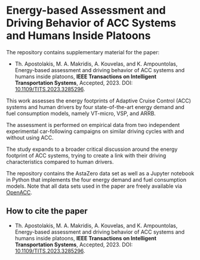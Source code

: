 # Energy-based Assessment and Driving Behavior of ACC Systems and Humans Inside Platoons

The repository contains supplementary material for the paper:
- Th. Apostolakis, M. A. Makridis, A. Kouvelas, and K. Ampountolas, Energy-based assessment and driving behavior of ACC systems and humans inside platoons, **IEEE Transactions on Intelligent Transportation Systems**, Accepted, 2023. DOI: [10.1109/TITS.2023.3285296](https://www.doi.org/10.1109/TITS.2023.3285296).

This work assesses the energy footprints of Adaptive Cruise Control (ACC) systems and human drivers by four state-of-the-art energy demand and fuel consumption models, namely VT-micro, VSP, and ARRB. 

The assessment is performed on empirical data from two independent experimental car-following campaigns on similar driving cycles with and without using ACC. 

The study expands to a broader critical discussion around the energy footprint of ACC systems, trying to create a link with their driving characteristics compared to human drivers. 

The repository contains the AstaZero data set as well as a Jupyter notebook in Python that implements the four energy demand and fuel consumption models. Note that all data sets used in the paper are freely available via [OpenACC](http://data.europa.eu/89h/9702c950-c80f-4d2f-982f-44d06ea0009f).

## How to cite the paper
- Th. Apostolakis, M. A. Makridis, A. Kouvelas, and K. Ampountolas, Energy-based assessment and driving behavior of ACC systems and humans inside platoons, **IEEE Transactions on Intelligent Transportation Systems**, Accepted, 2023. DOI: [10.1109/TITS.2023.3285296](https://www.doi.org/10.1109/TITS.2023.3285296).
